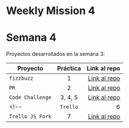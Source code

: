 # Weekly Mission 4
# Semana 4 

Proyectos desarrollados en la semana 3:

| Proyecto | Práctica | Link al repo |
| ------------- |:-------------:| -----:|
|`fizzbuzz`|1|[Link al repo](https://github.com/antoniomd-fi/MissionNodeJSSemana4P1_Refactoring)|
|`PR`|2|[Link al repo](https://github.com/antoniomd-fi/fizzbuzz)|
|`Code Challenge`|3, 4, 5|[Link al repo](https://github.com/antoniomd-fi/codeChallegeMissionNodeJS)|
<!-- |`Trello`|6|[Link al repo](https://github.com/antoniomd-fi/playbook)|
|`Trello JS Fork`|7|[Link al repo](https://github.com/antoniomd-fi/playbook)|-->
